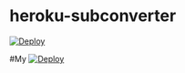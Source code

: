 # heroku-subconverter
[![Deploy](https://www.herokucdn.com/deploy/button.png)](https://heroku.com/deploy?template=https://github.com/tindy2013/heroku-subconverter)

#My
[![Deploy](https://www.herokucdn.com/deploy/button.png)](https://heroku.com/deploy?template=https://github.com/xrw002/heroku-subconverter)
